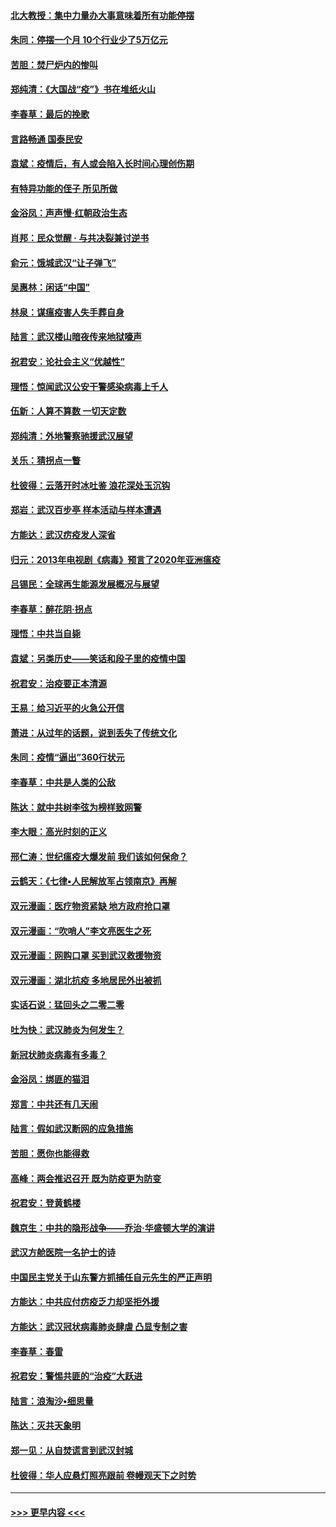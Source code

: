 #### [北大教授：集中力量办大事意味着所有功能停摆](../pages/nsc993/n11904800.md?t=03010632) 
#### [朱同：停摆一个月 10个行业少了5万亿元](../pages/nsc993/n11904498.md?t=03010632) 
#### [苦胆：焚尸炉内的惨叫](../pages/nsc993/n11904479.md?t=03010632) 
#### [郑纯清：《大国战“疫”》书在堆纸火山](../pages/nsc993/n11904450.md?t=03010632) 
#### [李春草：最后的挽歌](../pages/nsc993/n11904441.md?t=03010632) 
#### [言路畅通 国泰民安](../pages/nsc993/n11904222.md?t=03010632) 
#### [袁斌：疫情后，有人或会陷入长时间心理创伤期](../pages/nsc993/n11901514.md?t=03010632) 
#### [有特异功能的侄子 所见所做](../pages/nsc993/n11901154.md?t=03010632) 
#### [金浴凤：声声慢‧红朝政治生态](../pages/nsc993/n11899553.md?t=03010632) 
#### [肖邦：民众觉醒 · 与共决裂兼讨逆书](../pages/nsc993/n11898435.md?t=03010632) 
#### [俞元：饿城武汉“让子弹飞”](../pages/nsc993/n11898344.md?t=03010632) 
#### [吴惠林：闲话“中国”](../pages/nsc993/n11898182.md?t=03010632) 
#### [林泉：谋瘟疫害人失手葬自身](../pages/nsc993/n11897892.md?t=03010632) 
#### [陆言：武汉楼山暗夜传来地狱嚎声](../pages/nsc993/n11897033.md?t=03010632) 
#### [祝君安：论社会主义“优越性”](../pages/nsc993/n11897005.md?t=03010632) 
#### [理悟：惊闻武汉公安干警感染病毒上千人](../pages/nsc993/n11896947.md?t=03010632) 
#### [伍新：人算不算数 一切天定数](../pages/nsc993/n11893372.md?t=03010632) 
#### [郑纯清：外地警察驰援武汉展望](../pages/nsc993/n11893115.md?t=03010632) 
#### [关乐：猜拐点一瞥](../pages/nsc993/n11893020.md?t=03010632) 
#### [杜彼得：云落开时冰吐鉴 浪花深处玉沉钩](../pages/nsc993/n11892107.md?t=03010632) 
#### [郑岩：武汉百步亭 样本活动与样本遭遇](../pages/nsc993/n11892310.md?t=03010632) 
#### [方能达：武汉疠疫发人深省](../pages/nsc993/n11891376.md?t=03010632) 
#### [归元：2013年电视剧《病毒》预言了2020年亚洲瘟疫](../pages/nsc993/n11891126.md?t=03010632) 
#### [吕锡民：全球再生能源发展概况与展望](../pages/nsc993/n11890613.md?t=03010632) 
#### [李春草：醉花阴·拐点](../pages/nsc993/n11890567.md?t=03010632) 
#### [理悟：中共当自毙](../pages/nsc993/n11890559.md?t=03010632) 
#### [袁斌：另类历史——笑话和段子里的疫情中国](../pages/nsc993/n11889243.md?t=03010632) 
#### [祝君安：治疫要正本清源](../pages/nsc993/n11889085.md?t=03010632) 
#### [王易：给习近平的火急公开信](../pages/nsc993/n11888225.md?t=03010632) 
#### [萧进：从过年的话题，说到丢失了传统文化](../pages/nsc993/n11887732.md?t=03010632) 
#### [朱同：疫情“逼出”360行状元](../pages/nsc993/n11887678.md?t=03010632) 
#### [李春草：中共是人类的公敌](../pages/nsc993/n11887656.md?t=03010632) 
#### [陈达：就中共树李弦为榜样致网警](../pages/nsc993/n11887625.md?t=03010632) 
#### [李大眼：高光时刻的正义](../pages/nsc993/n11887585.md?t=03010632) 
#### [邢仁涛：世纪瘟疫大爆发前 我们该如何保命？](../pages/nsc993/n11887535.md?t=03010632) 
#### [云鹤天：《七律▪人民解放军占领南京》再解](../pages/nsc993/n11887524.md?t=03010632) 
#### [双元漫画：医疗物资紧缺 地方政府抢口罩](../pages/nsc993/n11884744.md?t=03010632) 
#### [双元漫画：“吹哨人”李文亮医生之死](../pages/nsc993/n11884705.md?t=03010632) 
#### [双元漫画：网购口罩 买到武汉救援物资](../pages/nsc993/n11884670.md?t=03010632) 
#### [双元漫画：湖北抗疫 多地居民外出被抓](../pages/nsc993/n11884643.md?t=03010632) 
#### [实话石说：猛回头之二零二零](../pages/nsc993/n11883968.md?t=03010632) 
#### [吐为快：武汉肺炎为何发生？](../pages/nsc993/n11882180.md?t=03010632) 
#### [新冠状肺炎病毒有多毒？](../pages/nsc993/n11881790.md?t=03010632) 
#### [金浴凤：绑匪的猫泪](../pages/nsc993/n11880664.md?t=03010632) 
#### [郑言：中共还有几天闹](../pages/nsc993/n11880645.md?t=03010632) 
#### [陆言：假如武汉断网的应急措施](../pages/nsc993/n11880619.md?t=03010632) 
#### [苦胆：愿你也能得救](../pages/nsc993/n11880601.md?t=03010632) 
#### [高峰：两会推迟召开  既为防疫更为防变](../pages/nsc993/n11879977.md?t=03010632) 
#### [祝君安：登黄鹤楼](../pages/nsc993/n11880583.md?t=03010632) 
#### [魏京生：中共的隐形战争——乔治‧华盛顿大学的演讲](../pages/nsc993/n11879765.md?t=03010632) 
#### [武汉方舱医院一名护士的诗](../pages/nsc993/n11878480.md?t=03010632) 
#### [中国民主党关于山东警方抓捕任自元先生的严正声明](../pages/nsc993/n11877506.md?t=03010632) 
#### [方能达：中共应付疠疫乏力却坚拒外援](../pages/nsc993/n11877497.md?t=03010632) 
#### [方能达：武汉冠状病毒肺炎肆虐 凸显专制之害](../pages/nsc993/n11877475.md?t=03010632) 
#### [李春草：春雷](../pages/nsc993/n11876287.md?t=03010632) 
#### [祝君安：警惕共匪的“治疫”大跃进](../pages/nsc993/n11876084.md?t=03010632) 
#### [陆言：浪淘沙•细思量](../pages/nsc993/n11876071.md?t=03010632) 
#### [陈达：灭共天象明](../pages/nsc993/n11876063.md?t=03010632) 
#### [郑一见：从自焚谎言到武汉封城](../pages/nsc993/n11875621.md?t=03010632) 
#### [杜彼得：华人应悬灯照亮跟前 卷幔观天下之时势](../pages/nsc993/n11874822.md?t=03010632) 

----
#### [ >>> 更早内容 <<< ](../indexes/nsc993-earlier.md)
